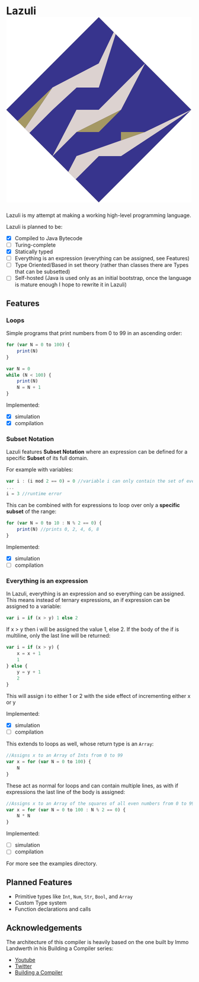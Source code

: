 # Lazuli ![Lazuli](logo.png?raw=true "Title")

Lazuli is my attempt at making a working high-level programming language.

Lazuli is planned to be:
- [x] Compiled to Java Bytecode
- [ ] Turing-complete
- [x] Statically typed
- [ ] Everything is an expression (everything can be assigned, see Features)
- [ ] Type Oriented/Based in set theory (rather than classes there are Types that can be subsetted)
- [ ] Self-hosted (Java is used only as an initial bootstrap, once the language is mature enough I hope to rewrite it in Lazuli)

## Features

### Loops

Simple programs that print numbers from 0 to 99 in an ascending order:

```javascript
for (var N = 0 to 100) {
    print(N)
}
```

```javascript
var N = 0
while (N < 100) {
    print(N)
    N = N + 1
}
```

Implemented:
   - [x] simulation
   - [x] compilation

### Subset Notation

Lazuli features **Subset Notation** where an expression can be defined for a specific **Subset** of its full domain. 

For example with variables:

```javascript
var i : (i mod 2 == 0) = 0 //variable i can only contain the set of even integers
...
i = 3 //runtime error
```

This can be combined with for expressions to loop over only a **specific subset** of the range:

```javascript
for (var N = 0 to 10 : N % 2 == 0) {
    print(N) //prints 0, 2, 4, 6, 8
}
```

Implemented:
   - [x] simulation
   - [ ] compilation

### Everything is an expression

In Lazuli, everything is an expression and so everything can be assigned. This means instead of ternary expressions, an if expression can be assigned to a variable:

```javascript
var i = if (x > y) 1 else 2
```
If x > y then i will be assigned the value 1, else 2. If the body of the if is multiline, only the last line will be returned:

```javascript
var i = if (x > y) {
    x = x + 1
    1
} else {
    y = y + 1
    2
}
```
This will assign i to either 1 or 2 with the side effect of incrementing either x or y

Implemented:
   - [x] simulation
   - [ ] compilation
   
This extends to loops as well, whose return type is an `Array`:

```javascript
//Assigns x to an Array of Ints from 0 to 99
var x = for (var N = 0 to 100) {
    N
}
```

These act as normal for loops and can contain multiple lines, as with if expressions the last line of the body is assigned:

```javascript
//Assigns x to an Array of the squares of all even numbers from 0 to 99
var x = for (var N = 0 to 100 : N % 2 == 0) {
    N * N
}
```

Implemented:
   - [ ] simulation
   - [ ] compilation
   
For more see the examples directory.
   
## Planned Features

- Primitive types like `Int`, `Num`, `Str`, `Bool`, and `Array`
- Custom Type system
- Function declarations and calls

## Acknowledgements

The architecture of this compiler is heavily based on the one built by Immo Landwerth in his Building a Compiler series:
- [Youtube](https://www.youtube.com/c/ImmoLandwerth)
- [Twitter](https://twitter.com/terrajobst)
- [Building a Compiler](https://www.youtube.com/playlist?list=PLRAdsfhKI4OWNOSfS7EUu5GRAVmze1t2y)